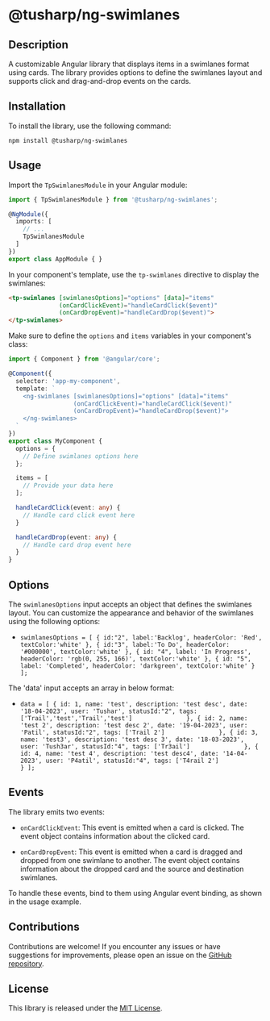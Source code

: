 
# @tusharp/ng-swimlanes

## Description

A customizable Angular library that displays items in a swimlanes format using cards. The library provides options to define the swimlanes layout and supports click and drag-and-drop events on the cards.

## Installation

To install the library, use the following command:

`npm install @tusharp/ng-swimlanes`

## Usage

Import the `TpSwimlanesModule` in your Angular module:

```typescript
import { TpSwimlanesModule } from '@tusharp/ng-swimlanes';

@NgModule({
  imports: [
    // ...
    TpSwimlanesModule
  ]
})
export class AppModule { }
```

In your component's template, use the `tp-swimlanes` directive to display the swimlanes:

```html
<tp-swimlanes [swimlanesOptions]="options" [data]="items"
              (onCardClickEvent)="handleCardClick($event)"
              (onCardDropEvent)="handleCardDrop($event)">
</tp-swimlanes>
```

Make sure to define the `options` and `items` variables in your component's class:

```typescript
import { Component } from '@angular/core';

@Component({
  selector: 'app-my-component',
  template: `
    <ng-swimlanes [swimlanesOptions]="options" [data]="items"
                  (onCardClickEvent)="handleCardClick($event)"
                  (onCardDropEvent)="handleCardDrop($event)">
    </ng-swimlanes>
  `
})
export class MyComponent {
  options = {
    // Define swimlanes options here
  };

  items = [
    // Provide your data here
  ];

  handleCardClick(event: any) {
    // Handle card click event here
  }

  handleCardDrop(event: any) {
    // Handle card drop event here
  }
}
```

## Options

The `swimlanesOptions` input accepts an object that defines the swimlanes layout. You can customize the appearance and behavior of the swimlanes using the following options:

- `swimlanesOptions = [
        {
          id:"2",
          label:'Backlog',
          headerColor: 'Red',
          textColor:'white'
        },
        {
          id:"3",
          label:'To Do',
          headerColor: '#000000',
          textColor:'white'
        },
        {
          id: "4",
          label: 'In Progress',
          headerColor: 'rgb(0, 255, 166)',
          textColor:'white'
        },
        {
          id: "5",
          label: 'Completed',
          headerColor: 'darkgreen',
          textColor:'white'
        }
      ];`

The 'data' input accepts an array in below format:

- `data = [
      {
        id: 1,
        name: 'test',
        description: 'test desc',
        date: '18-04-2023',
        user: 'Tushar',
        statusId:"2",
        tags: ['Trail','test','Trail','test']              
      },
      {
        id: 2,
        name: 'test 2',
        description: 'test desc 2',
        date: '19-04-2023',
        user: 'Patil',
        statusId:"2",
        tags: ['Trail 2']              
      },
      {
        id: 3,
        name: 'test3',
        description: 'test desc 3',
        date: '18-03-2023',
        user: 'Tush3ar',
        statusId:"4",
        tags: ['Tr3ail']              
      },
      {
        id: 4,
        name: 'test 4',
        description: 'test desc4',
        date: '14-04-2023',
        user: 'P4atil',
        statusId:"4",
        tags: ['T4rail 2']           
      }
    ];`

## Events

The library emits two events:

- `onCardClickEvent`: This event is emitted when a card is clicked. The event object contains information about the clicked card.

- `onCardDropEvent`: This event is emitted when a card is dragged and dropped from one swimlane to another. The event object contains information about the dropped card and the source and destination swimlanes.

To handle these events, bind to them using Angular event binding, as shown in the usage example.

## Contributions

Contributions are welcome! If you encounter any issues or have suggestions for improvements, please open an issue on the [GitHub repository](https://github.com/tusharpatil2912/ng-swimlanes).

## License

This library is released under the [MIT License](https://opensource.org/licenses/MIT).
